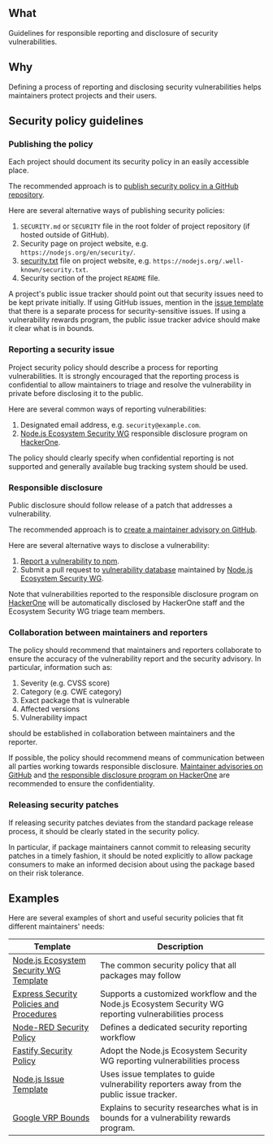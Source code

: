 ## What

Guidelines for responsible reporting and disclosure of security vulnerabilities.

## Why

Defining a process of reporting and disclosing security vulnerabilities helps maintainers protect projects and their users.

## Security policy guidelines

### Publishing the policy

Each project should document its security policy in an easily accessible place.

The recommended approach is to [publish security policy in a GitHub repository](https://help.github.com/en/github/managing-security-vulnerabilities/adding-a-security-policy-to-your-repository).

Here are several alternative ways of publishing security policies:

1. `SECURITY.md` or `SECURITY` file in the root folder of project repository (if hosted outside of GitHub).
1. Security page on project website, e.g. `https://nodejs.org/en/security/`.
1. [security.txt](https://securitytxt.org/) file on project website, e.g. `https://nodejs.org/.well-known/security.txt`.
1. Security section of the project `README` file.

A project's public issue tracker should point out that security issues need to be kept private initially.
If using GitHub issues, mention in the [issue template](https://help.github.com/en/github/building-a-strong-community/configuring-issue-templates-for-your-repository#creating-issue-templates)
that there is a separate process for security-sensitive issues.  If using a vulnerability rewards program,
the public issue tracker advice should make it clear what is in bounds.

### Reporting a security issue

Project security policy should describe a process for reporting vulnerabilities. It is strongly encouraged that the reporting process is confidential to allow maintainers to triage and resolve the vulnerability in private before disclosing it to the public.

Here are several common ways of reporting vulnerabilities:

1. Designated email address, e.g. `security@example.com`.
1. [Node.js Ecosystem Security WG](https://github.com/nodejs/security-wg) responsible disclosure program on [HackerOne](https://hackerone.com/nodejs-ecosystem).

The policy should clearly specify when confidential reporting is not supported and generally available bug tracking system should be used.

### Responsible disclosure

Public disclosure should follow release of a patch that addresses a vulnerability.

The recommended approach is to [create a maintainer advisory on GitHub](https://help.github.com/en/github/managing-security-vulnerabilities/creating-a-maintainer-security-advisory).

Here are several alternative ways to disclose a vulnerability:

1. [Report a vulnerability to npm](https://www.npmjs.com/advisories/report).
1. Submit a pull request to [vulnerability database](https://github.com/nodejs/security-wg/blob/master/processes/vuln_db.md) maintained by [Node.js Ecosystem Security WG](https://github.com/nodejs/security-wg).

Note that vulnerabilities reported to the responsible disclosure program on [HackerOne](https://hackerone.com/nodejs-ecosystem) will be automatically disclosed by HackerOne staff and the Ecosystem Security WG triage team members.

### Collaboration between maintainers and reporters

The policy should recommend that maintainers and reporters collaborate to ensure the accuracy of the vulnerability report and the security advisory. In particular, information such as: 

1. Severity (e.g. CVSS score)
1. Category (e.g. CWE category)
1. Exact package that is vulnerable
1. Affected versions
1. Vulnerability impact

should be established in collaboration between maintainers and the reporter.

If possible, the policy should recommend means of communication between all parties working towards responsible disclosure. [Maintainer advisories on GitHub](https://help.github.com/en/github/managing-security-vulnerabilities/creating-a-maintainer-security-advisory) and [the responsible disclosure program on HackerOne](https://hackerone.com/nodejs-ecosystem) are recommended to ensure the confidentiality.

### Releasing security patches

If releasing security patches deviates from the standard package release process, it should be clearly stated in the security policy.

In particular, if package maintainers cannot commit to releasing security patches in a timely fashion, it should be noted explicitly to allow package consumers to make an informed decision about using the package based on their risk tolerance.

## Examples

Here are several examples of short and useful security policies that fit different maintainers' needs:

| Template | Description |
| -------- | ----------- |
| [Node.js Ecosystem Security WG Template](https://github.com/nodejs/security-wg/blob/master/processes/responsible_disclosure_template.md) | The common security policy that all packages may follow |
| [Express Security Policies and Procedures](https://github.com/expressjs/express/security/policy) | Supports a customized workflow and the Node.js Ecosystem Security WG reporting vulnerabilities process |
| [Node-RED Security Policy](https://github.com/node-red/node-red/security/policy) | Defines a dedicated security reporting workflow |
| [Fastify Security Policy](https://github.com/fastify/fastify/blob/master/SECURITY.md) | Adopt the Node.js Ecosystem Security WG reporting vulnerabilities process |
| [Node.js Issue Template](https://github.com/nodejs/node/issues/new/choose) | Uses issue templates to guide vulnerability reporters away from the public issue tracker. |
| [Google VRP Bounds](https://www.google.com/about/appsecurity/reward-program/#vulns) | Explains to security researches what is in bounds for a vulnerability rewards program. |
